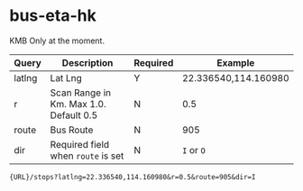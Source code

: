 # bus-eta-hk

KMB Only at the moment.


Query | Description | Required | Example
--- | --- | --- | ---
latlng | Lat Lng | Y | 22.336540,114.160980
r | Scan Range in Km. Max 1.0. Default 0.5 | N | 0.5
route | Bus Route | N | 905
dir | Required field when `route` is set | N | `I` or `O`


```
{URL}/stops?latlng=22.336540,114.160980&r=0.5&route=905&dir=I
```